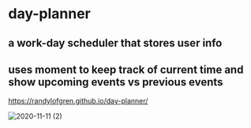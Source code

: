 # day-planner

## a work-day scheduler that stores user info

## uses moment to keep track of current time and show upcoming events vs previous events



https://randylofgren.github.io/day-planner/

![2020-11-11 (2)](https://user-images.githubusercontent.com/43276499/98871934-bc919b80-2443-11eb-8e38-dd1a019990fa.png)